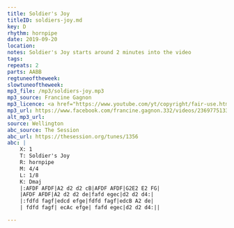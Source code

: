 ```yaml
---
title: Soldier's Joy
titleID: soldiers-joy.md
key: D
rhythm: hornpipe
date: 2019-09-20
location:
notes: Soldier's Joy starts around 2 minutes into the video
tags:
repeats: 2
parts: AABB
regtuneoftheweek:
slowtuneoftheweek:
mp3_file: /mp3/soldiers-joy.mp3
mp3_source: Francine Gagnon
mp3_licence: <a href="https://www.youtube.com/yt/copyright/fair-use.html">Fair Use</a>
mp3_url: https://www.facebook.com/francine.gagnon.332/videos/2369775133295181
alt_mp3_url:
source: Wellington
abc_source: The Session
abc_url: https://thesession.org/tunes/1356
abc: |
    X: 1
    T: Soldier's Joy
    R: hornpipe
    M: 4/4
    L: 1/8
    K: Dmaj
    |:AFDF AFDF|A2 d2 d2 cB|AFDF AFDF|G2E2 E2 FG|
    |AFDF AFDF|A2 d2 d2 de|fafd egec|d2 d2 d4:|
    |:fdfd fagf|edcd efge|fdfd fagf|edcB A2 de|
    | fdfd fagf| ecAc efge| fafd egec|d2 d2 d4:||

---
```

